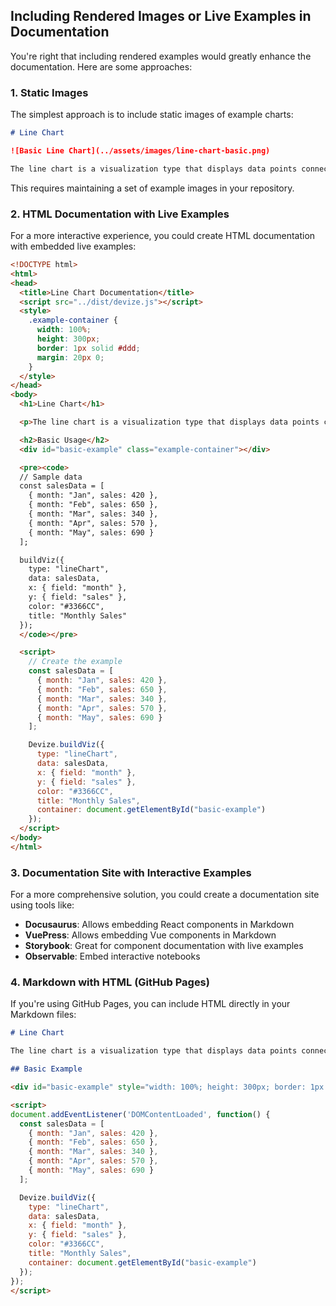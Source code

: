 
## Including Rendered Images or Live Examples in Documentation

You're right that including rendered examples would greatly enhance the documentation. Here are some approaches:

### 1. Static Images

The simplest approach is to include static images of example charts:

```markdown
# Line Chart

![Basic Line Chart](../assets/images/line-chart-basic.png)

The line chart is a visualization type that displays data points connected by straight line segments...
```

This requires maintaining a set of example images in your repository.

### 2. HTML Documentation with Live Examples

For a more interactive experience, you could create HTML documentation with embedded live examples:

```html
<!DOCTYPE html>
<html>
<head>
  <title>Line Chart Documentation</title>
  <script src="../dist/devize.js"></script>
  <style>
    .example-container {
      width: 100%;
      height: 300px;
      border: 1px solid #ddd;
      margin: 20px 0;
    }
  </style>
</head>
<body>
  <h1>Line Chart</h1>

  <p>The line chart is a visualization type that displays data points connected by straight line segments...</p>

  <h2>Basic Usage</h2>
  <div id="basic-example" class="example-container"></div>

  <pre><code>
  // Sample data
  const salesData = [
    { month: "Jan", sales: 420 },
    { month: "Feb", sales: 650 },
    { month: "Mar", sales: 340 },
    { month: "Apr", sales: 570 },
    { month: "May", sales: 690 }
  ];

  buildViz({
    type: "lineChart",
    data: salesData,
    x: { field: "month" },
    y: { field: "sales" },
    color: "#3366CC",
    title: "Monthly Sales"
  });
  </code></pre>

  <script>
    // Create the example
    const salesData = [
      { month: "Jan", sales: 420 },
      { month: "Feb", sales: 650 },
      { month: "Mar", sales: 340 },
      { month: "Apr", sales: 570 },
      { month: "May", sales: 690 }
    ];

    Devize.buildViz({
      type: "lineChart",
      data: salesData,
      x: { field: "month" },
      y: { field: "sales" },
      color: "#3366CC",
      title: "Monthly Sales",
      container: document.getElementById("basic-example")
    });
  </script>
</body>
</html>
```

### 3. Documentation Site with Interactive Examples

For a more comprehensive solution, you could create a documentation site using tools like:

- **Docusaurus**: Allows embedding React components in Markdown
- **VuePress**: Allows embedding Vue components in Markdown
- **Storybook**: Great for component documentation with live examples
- **Observable**: Embed interactive notebooks

### 4. Markdown with HTML (GitHub Pages)

If you're using GitHub Pages, you can include HTML directly in your Markdown files:

```markdown
# Line Chart

The line chart is a visualization type that displays data points connected by straight line segments...

## Basic Example

<div id="basic-example" style="width: 100%; height: 300px; border: 1px solid #ddd; margin: 20px 0;"></div>

<script>
document.addEventListener('DOMContentLoaded', function() {
  const salesData = [
    { month: "Jan", sales: 420 },
    { month: "Feb", sales: 650 },
    { month: "Mar", sales: 340 },
    { month: "Apr", sales: 570 },
    { month: "May", sales: 690 }
  ];

  Devize.buildViz({
    type: "lineChart",
    data: salesData,
    x: { field: "month" },
    y: { field: "sales" },
    color: "#3366CC",
    title: "Monthly Sales",
    container: document.getElementById("basic-example")
  });
});
</script>
